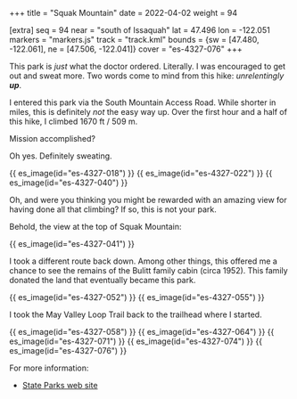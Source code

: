 +++
title = "Squak Mountain"
date = 2022-04-02
weight = 94

[extra]
seq = 94
near = "south of Issaquah"
lat = 47.496
lon = -122.051
markers = "markers.js"
track = "track.kml"
bounds = {sw = [47.480, -122.061], ne = [47.506, -122.041]}
cover = "es-4327-076"
+++

This park is _just_ what the doctor ordered. Literally. I was encouraged to get out and sweat more. Two words come to mind from this hike: _unrelentingly **up**_.

<!-- more -->

I entered this park via the South Mountain Access Road. While shorter in miles, this is definitely _not_ the easy way up. Over the first hour and a half of this hike, I climbed 1670 ft / 509 m.

Mission accomplished?

Oh yes. Definitely sweating.

{{ es_image(id="es-4327-018") }}
{{ es_image(id="es-4327-022") }}
{{ es_image(id="es-4327-040") }}

Oh, and were you thinking you might be rewarded with an amazing view for having done all that climbing? If so, this is not your park.

Behold, the view at the top of Squak Mountain:

{{ es_image(id="es-4327-041") }}

I took a different route back down. Among other things, this offered me a chance to see the remains of the Bulitt family cabin (circa 1952). This family donated the land that eventually became this park.

{{ es_image(id="es-4327-052") }}
{{ es_image(id="es-4327-055") }}

I took the May Valley Loop Trail back to the trailhead where I started.

{{ es_image(id="es-4327-058") }}
{{ es_image(id="es-4327-064") }}
{{ es_image(id="es-4327-071") }}
{{ es_image(id="es-4327-074") }}
{{ es_image(id="es-4327-076") }}

For more information:

* [State Parks web site](https://www.parks.wa.gov/588/Squak-Mountain)
